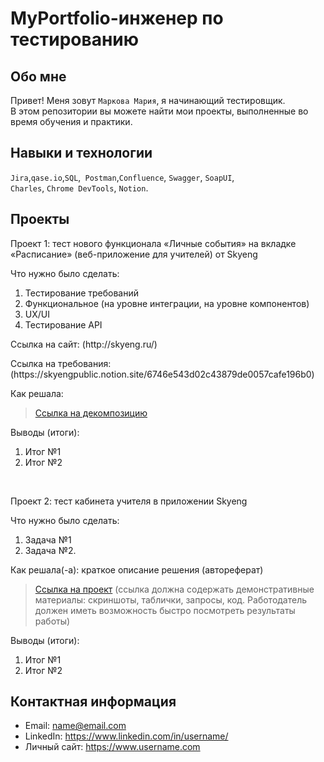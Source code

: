 # MyPortfolio-инженер по тестированию
## Обо мне 

Привет! Меня зовут ``Маркова Мария``, я начинающий тестировщик. <br>
В этом репозитории вы можете найти мои проекты, выполненные во время обучения и практики.
<br>

## Навыки и технологии
``Jira``,``qase.io``,``SQL``,`` Postman``,``Confluence``, ``Swagger``, ``SoapUI``, <br>
``Charles``, ``Chrome DevTools``, ``Notion``.




## Проекты

<p> Проект 1: тест нового функционала «Личные события» на вкладке «Расписание» (веб-приложение для учителей) от Skyeng</p>
<p>Что нужно было сделать:<p>
<ol>
  <li>Тестирование требований</li>
  <li>Функциональное (на уровне интеграции, на уровне компонентов)</li>
  <li>UX/UI</li>
  <li>Тестирование API</li>
</ol>

<p>Ссылка на сайт: (http://skyeng.ru/)<p>

<p>Ссылка на требования: (https://skyengpublic.notion.site/6746e543d02c43879de0057cafe196b0)<p>

<p>Как решала:<p>

> <a href="(https://miro.com/app/board/uXjVP41BxKQ=/?share_link_id=560970552791)">Ссылка на декомпозицию</a>
 
 <p>Выводы (итоги):<p>
<ol>
  <li>Итог №1</li>
  <li>Итог №2</li>
</ol>


<br> 

<p> Проект 2: тест кабинета учителя в приложении Skyeng</p>
<p>Что нужно было сделать:<p>
<ol>
  <li>Задача №1</li>
  <li>Задача №2.</li>
</ol>

<p>Как решала(-а): краткое описание решения (автореферат)<p>

>  <a href="https://fogen.notion.site/fogen/1-2-Web-REST-API-Postman-5f1700d11e1840b2a4e244b38cb0190f">Ссылка на проект</a>
  (ссылка должна содержать демонстративные материалы: скриншоты, таблички, запросы, код. Работодатель должен иметь возможность быстро посмотреть результаты работы)
 
 <p>Выводы (итоги):<p>
<ol>
  <li>Итог №1</li>
  <li>Итог №2</li>
</ol>



## Контактная информация
- Email: name@email.com
- LinkedIn: https://www.linkedin.com/in/username/
- Личный сайт: https://www.username.com
